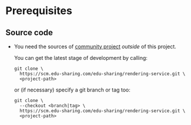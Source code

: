 # Prerequisites

## Source code

- You need the sources of [community project](https://scm.edu-sharing.com/edu-sharing/rendering-service) 
  _outside_ of this project.
                                                                 
  You can get the latest stage of development by calling:
  
  ```
  git clone \
    https://scm.edu-sharing.com/edu-sharing/rendering-service.git \
    <project-path> 
  ```       
    
  or (if necessary) specify a git branch or tag too:  

  ```
  git clone \
    --checkout <branch|tag> \
    https://scm.edu-sharing.com/edu-sharing/rendering-service.git \
    <project-path> 
  ```       
